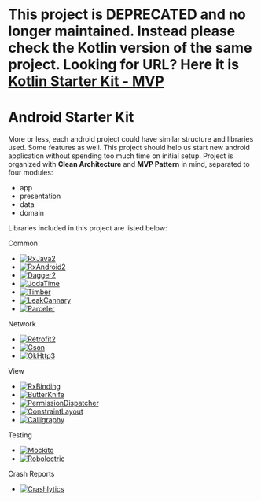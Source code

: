 # This project is DEPRECATED and no longer maintained. Instead please check the Kotlin version of the same project. Looking for URL? Here it is [Kotlin Starter Kit - MVP](https://github.com/bajicdusko/KotlinAndroidStarterKit)

# Android Starter Kit

More or less, each android project could have similar structure and libraries used. Some features as well. This project should help us start new android application without spending too much time on initial setup.
Project is organized with **Clean Architecture** and **MVP Pattern** in mind, separated to four modules: 
* app
* presentation
* data
* domain

Libraries included in this project are listed below:

Common
- [![RxJava2](https://img.shields.io/badge/RxJava2-2.0.6-green.svg)](https://github.com/ReactiveX/RxJava)
- [![RxAndroid2](https://img.shields.io/badge/RxAndroid2-2.0.1-green.svg)](https://github.com/ReactiveX/RxAndroid)
- [![Dagger2](https://img.shields.io/badge/Dagger2-2.9-green.svg)](https://github.com/google/dagger)
- [![JodaTime](https://img.shields.io/badge/JodaTime-2.9.7-green.svg)](https://github.com/JodaOrg/joda-time)
- [![Timber](https://img.shields.io/badge/Timber-4.5.1-green.svg)](https://github.com/JakeWharton/timber)
- [![LeakCannary](https://img.shields.io/badge/LeakCannary-1.5.1-green.svg)](https://github.com/square/leakcanary)
- [![Parceler](https://img.shields.io/badge/Parceler-1.1.8-green.svg)](https://github.com/johncarl81/parceler)

Network
- [![Retrofit2](https://img.shields.io/badge/Retrofit-2.2.0-green.svg)](https://github.com/square/retrofit)
- [![Gson](https://img.shields.io/badge/Gson-2.8.0-green.svg)](https://github.com/google/gson)
- [![OkHttp3](https://img.shields.io/badge/OkHttp3-3.6.0-green.svg)](https://github.com/square/okhttp)

View
- [![RxBinding](https://img.shields.io/badge/RxBinding-2.0.0-green.svg)](https://github.com/JakeWharton/RxBinding)
- [![ButterKnife](https://img.shields.io/badge/ButterKnife-8.5.1-green.svg)](https://github.com/JakeWharton/butterknife)
- [![PermissionDispatcher](https://img.shields.io/badge/PermissionDispatcher-2.3.2-green.svg)](https://github.com/hotchemi/PermissionsDispatcher)
- [![ConstraintLayout](https://img.shields.io/badge/ConstraintLayout-1.0.2-green.svg)](https://developer.android.com/training/constraint-layout/index.html)
- [![Calligraphy](https://img.shields.io/badge/Calligraphy-2.2.0-green.svg)](https://github.com/chrisjenx/Calligraphy)

Testing
- [![Mockito](https://img.shields.io/badge/Mockito-2.7.22-green.svg)](https://github.com/mockito/mockito)
- [![Robolectric](https://img.shields.io/badge/Robolectric-3.3.2-green.svg)](https://github.com/robolectric/robolectric)

Crash Reports
- [![Crashlytics](https://img.shields.io/badge/Crashlytics-2.6.8-green.svg)](https://fabric.io/kits/android/crashlytics)
